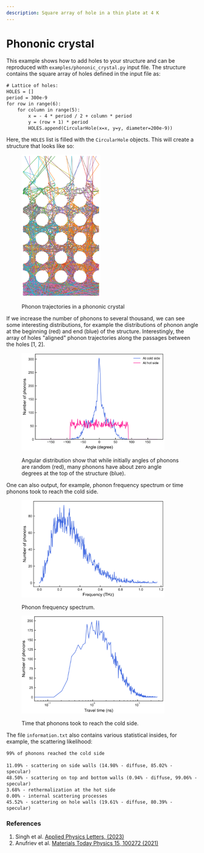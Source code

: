 ```yaml
---
description: Square array of hole in a thin plate at 4 K
---
```


# Phononic crystal

This example shows how to add holes to your structure and can be reproduced with `examples/phononic_crystal.py` input file. The structure contains the square array of holes defined in the input file as:

```
# Lattice of holes:
HOLES = []
period = 300e-9
for row in range(6):
    for column in range(5):
        x = - 4 * period / 2 + column * period
        y = (row + 1) * period
        HOLES.append(CircularHole(x=x, y=y, diameter=200e-9))
```

Here, the `HOLES` list is filled with the `CircularHole` objects. This will create a structure that looks like so:

<figure><img src="../.gitbook/assets/image (5).png" alt="" width="207"><figcaption><p>Phonon trajectories in a phononic crystal</p></figcaption></figure>

If we increase the number of phonons to several thousand, we can see some interesting distributions, for example the distributions of phonon angle at the beginning (red) and end (blue) of the structure. Interestingly, the array of holes "aligned" phonon trajectories along the passages between the holes \[1, 2].

<figure><img src="../.gitbook/assets/image.png" alt="" width="375"><figcaption><p>Angular distribution show that while initially angles of phonons are random (red), many phonons have about zero angle degrees at the top of the structure (blue).</p></figcaption></figure>

One can also output, for example, phonon frequency spectrum or time phonons took to reach the cold side.

<div>

<figure><img src="../.gitbook/assets/image (1).png" alt="" width="375"><figcaption><p>Phonon frequency spectrum.</p></figcaption></figure>

 

<figure><img src="../.gitbook/assets/image (2).png" alt="" width="375"><figcaption><p>Time that phonons took to reach the cold side.</p></figcaption></figure>

</div>

The file `information.txt` also contains various statistical insides, for example, the scattering likelihood:

```
99% of phonons reached the cold side

11.09% - scattering on side walls (14.98% - diffuse, 85.02% - specular)
48.50% - scattering on top and bottom walls (0.94% - diffuse, 99.06% - specular)
3.68% - rethermalization at the hot side
0.00% - internal scattering processes
45.52% - scattering on hole walls (19.61% - diffuse, 80.39% - specular)
```

### References

1. Singh et al. [Applied Physics Letters, (2023)](https://aip.scitation.org/doi/10.1063/5.0137221)
2. Anufriev et al. [Materials Today Physics 15, 100272 (2021)](https://www.sciencedirect.com/science/article/pii/S2542529320300961)


